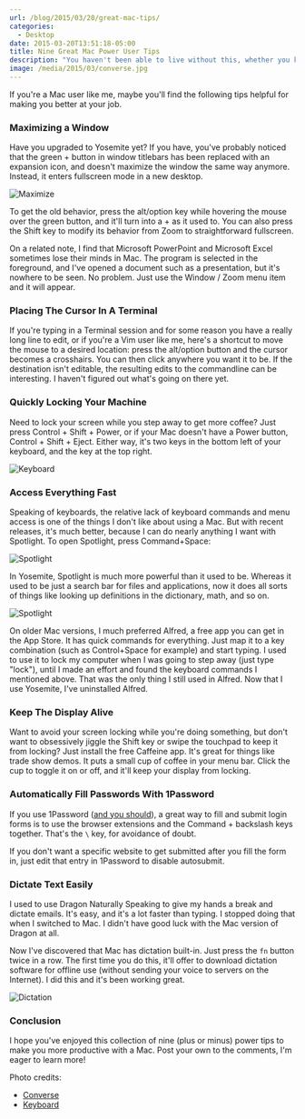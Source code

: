 ```yaml
---
url: /blog/2015/03/20/great-mac-tips/
categories:
  - Desktop
date: 2015-03-20T13:51:18-05:00
title: Nine Great Mac Power User Tips
description: "You haven't been able to live without this, whether you know it or not."
image: /media/2015/03/converse.jpg
---
```


If you're a Mac user like me, maybe you'll find the following tips helpful for
making you better at your job.

<!--more-->

### Maximizing a Window

Have you upgraded to Yosemite yet? If you have, you've probably noticed that the
green + button in window titlebars has been replaced with an expansion icon, and
doesn't maximize the window the same way anymore. Instead, it enters fullscreen
mode in a new desktop.

![Maximize](/media/2015/03/maximize.png)

To get the old behavior, press the alt/option key while hovering the mouse over
the green button, and it'll turn into a + as it used to. You can also press the
Shift key to modify its behavior from Zoom to straightforward fullscreen.

On a related note, I find that Microsoft PowerPoint and Microsoft Excel sometimes lose
their minds in Mac. The program is selected in the foreground, and I've opened a
document such as a presentation, but it's nowhere to be seen. No problem. Just
use the Window / Zoom menu item and it will appear.

### Placing The Cursor In A Terminal

If you're typing in a Terminal session and for some reason you have a really
long line to edit, or if you're a Vim user like me, here's a shortcut to move
the mouse to a desired location: press the alt/option button and the cursor
becomes a crosshairs. You can then click anywhere you want it to be. If the
destination isn't editable, the resulting edits to the commandline can be
interesting. I haven't figured out what's going on there yet.

### Quickly Locking Your Machine

Need to lock your screen while you step away to get more coffee? Just press
Control + Shift + Power, or if your Mac doesn't have a Power button, Control +
Shift + Eject. Either way, it's two keys in the bottom left of your keyboard,
and the key at the top right.

![Keyboard](/media/2015/03/keyboard.jpg)

### Access Everything Fast

Speaking of keyboards, the relative lack of keyboard commands and menu access is
one of the things I don't like about using a Mac. But with recent releases, it's
much better, because I can do nearly anything I want with Spotlight. To open
Spotlight, press Command+Space:

![Spotlight](/media/2015/03/spotlight-1.png)

In Yosemite, Spotlight is much more powerful than it used to be. Whereas it used
to be just a search bar for files and applications, now it does all sorts of
things like looking up definitions in the dictionary, math, and so on.

![Spotlight](/media/2015/03/spotlight-2.png)

On older Mac versions, I much preferred Alfred, a free app you can get in the
App Store. It has quick commands for everything. Just map it to a key
combination (such as Control+Space for example) and start typing. I used to use
it to lock my computer when I was going to step away (just type "lock"), until I
made an effort and found the keyboard commands I mentioned above. That was the
only thing I still used in Alfred. Now that I use Yosemite, I've uninstalled
Alfred.

### Keep The Display Alive

Want to avoid your screen locking while you're doing something, but don't want
to obsessively jiggle the Shift key or swipe the touchpad to keep it from
locking? Just install the free Caffeine app. It's great for things like trade
show demos. It puts a small cup of coffee in your menu bar. Click the cup to
toggle it on or off, and it'll keep your display from locking.

### Automatically Fill Passwords With 1Password

If you use 1Password ([and you should](/blog/2013/12/18/secure-your-accounts-and-devices/)),
a great way to fill and submit login forms is to use the browser extensions and
the Command + backslash keys together. That's the `\` key, for avoidance of doubt.

If you don't want a specific website to get submitted after you fill the form
in, just edit that entry in 1Password to disable autosubmit.

### Dictate Text Easily

I used to use Dragon Naturally Speaking to give my hands a break and dictate
emails. It's easy, and it's a lot faster than typing. I stopped doing that when
I switched to Mac. I didn't have good luck with the Mac version of Dragon at
all.

Now I've discovered that Mac has dictation built-in. Just press the `fn` button
twice in a row. The first time you do this, it'll offer to download dictation
software for offline use (without sending your voice to servers on the
Internet). I did this and it's been working great.

![Dictation](/media/2015/03/dictation.png)

### Conclusion

I hope you've enjoyed this collection of nine (plus or minus) power tips to make
you more productive with a Mac. Post your own to the comments, I'm eager to
learn more!

Photo credits:

* [Converse](https://www.flickr.com/photos/_zack/15048360100/)
* [Keyboard](https://www.flickr.com/photos/jakematesdesign/3158842098/)
